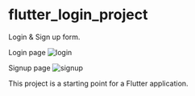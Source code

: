 # flutter_login_project

Login & Sign up form.

Login page
![login](https://user-images.githubusercontent.com/65001161/131234286-4e6bc104-9d58-4868-b0e4-4217f3d7f14d.png)

Signup page
![signup](https://user-images.githubusercontent.com/65001161/131234290-7165fd6c-f5a1-4f0a-a3c1-17842b4f0b5b.png)



This project is a starting point for a Flutter application.
